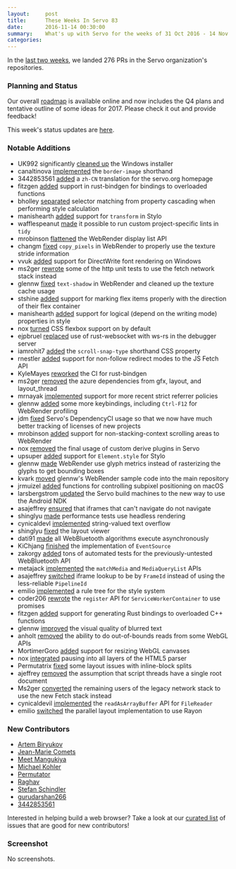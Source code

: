 ```yaml
---
layout:     post
title:      These Weeks In Servo 83
date:       2016-11-14 00:30:00
summary:    What's up with Servo for the weeks of 31 Oct 2016 - 14 Nov 2016
categories:
---
```


In the [last two weeks](https://github.com/pulls?page=1&q=is%3Apr+is%3Amerged+closed%3A2016-10-31..2016-11-14+user%3Aservo), we landed 276 PRs in the Servo organization's repositories.

### Planning and Status

Our overall [roadmap](https://github.com/servo/servo/wiki/Roadmap) is available online and now includes the Q4 plans and tentative outline of some ideas for 2017. Please check it out and provide feedback!

This week's status updates are [here](http://statusupdates.dev.mozaws.net/project/servo).

### Notable Additions

 - UK992 significantly [cleaned up](https://github.com/servo/servo/pull/14193) the Windows installer
 - canaltinova [implemented](https://github.com/servo/servo/pull/14189) the `border-image` shorthand
 - 3442853561 [added](https://github.com/servo/servo.org/pull/38) a `zh-CN` translation for the servo.org homepage
 - fitzgen [added](https://github.com/servo/rust-bindgen/pull/240) support in rust-bindgen for bindings to overloaded functions
 - bholley [separated](https://github.com/servo/servo/pull/14175) selector matching from property cascading when performing style calculation
 - manishearth [added](https://github.com/servo/servo/pull/14168) support for `transform` in Stylo
 - wafflespeanut [made](https://github.com/servo/servo/pull/14166) it possible to run custom project-specific lints in `tidy`
 - mrobinson [flattened](https://github.com/servo/webrender/pull/552) the WebRender display list API
 - changm [fixed](https://github.com/servo/webrender/pull/550) `copy_pixels` in WebRender to properly use the texture stride information
 - vvuk [added](https://github.com/servo/servo/pull/14153) support for DirectWrite font rendering on Windows
 - ms2ger [rewrote](https://github.com/servo/servo/pull/14149) some of the http unit tests to use the fetch network stack instead
 - glennw [fixed](https://github.com/servo/webrender/pull/546) `text-shadow` in WebRender and cleaned up the texture cache usage
 - stshine [added](https://github.com/servo/servo/pull/14130) support for marking flex items properly with the direction of their flex container
 - manishearth [added](https://github.com/servo/servo/pull/14120) support for logical (depend on the writing mode) properties in style
 - nox [turned](https://github.com/servo/servo/pull/14111) CSS flexbox support on by default
 - ejpbruel [replaced](https://github.com/servo/servo/pull/14110) use of rust-websocket with ws-rs in the debugger server
 - iamrohit7 [added](https://github.com/servo/servo/pull/14104) the `scroll-snap-type` shorthand CSS property
 - rnestler [added](https://github.com/servo/servo/pull/14083) support for non-follow redirect modes to the JS Fetch API
 - KyleMayes [reworked](https://github.com/servo/rust-bindgen/pull/214) the CI for rust-bindgen
 - ms2ger [removed](https://github.com/servo/servo/pull/14060) the azure dependencies from gfx, layout, and layout_thread
 - mrnayak [implemented](https://github.com/servo/servo/pull/14059) support for more recent strict referrer policies
 - glennw [added](https://github.com/servo/servo/pull/14057) some more keybindings, including `Ctrl-F12` for WebRender profiling
 - jdm [fixed](https://github.com/servo/servo/pull/14045) Servo's DependencyCI usage so that we now have much better tracking of licenses of new projects
 - mrobinson [added](https://github.com/servo/webrender/pull/517) support for non-stacking-context scrolling areas to WebRender
 - nox [removed](https://github.com/servo/servo/pull/14040) the final usage of custom derive plugins in Servo
 - upsuper [added](https://github.com/servo/servo/pull/14038) support for `Element.style` for Stylo
 - glennw [made](https://github.com/servo/webrender/pull/514) WebRender use glyph metrics instead of rasterizing the glyphs to get bounding boxes
 - kvark [moved](https://github.com/servo/webrender/pull/505) glennw's WebRender sample code into the main repository
 - jrmuizel [added](https://github.com/servo/core-graphics-rs/pull/62) functions for controlling subpixel positioning on macOS
 - larsbergstrom [updated](https://github.com/servo/saltfs/pull/529) the Servo build machines to the new way to use the Android NDK
 - asajeffrey [ensured](https://github.com/servo/servo/pull/13965) that iframes that can't navigate do not navigate
 - shinglyu [made](https://github.com/servo/servo/pull/13930) performance tests use headless rendering
 - cynicaldevl [implemented](https://github.com/servo/servo/pull/13924) string-valued text overflow
 - shinglyu [fixed](https://github.com/servo/servo/pull/13829) the layout viewer
 - dati91 [made](https://github.com/servo/servo/pull/13909) all WebBluetooth algorithms execute asynchronously
 - KiChjang [finished](https://github.com/servo/servo/pull/13774) the implementation of `EventSource`
 - zakorgy [added](https://github.com/servo/servo/pull/13612) tons of automated tests for the previously-untested  WebBluetooth API
 - metajack [implemented](https://github.com/servo/servo/pull/13453) the `matchMedia` and `MediaQueryList` APIs
 - asajeffrey [switched](https://github.com/servo/servo/pull/13646) iframe lookup to be by `FrameId` instead of using the less-reliable `PipelineId`
 - emilio [implemented](https://github.com/servo/servo/pull/13202) a rule tree for the style system
 - coder206 [rewrote](https://github.com/servo/servo/pull/13419) the `register` API for `ServiceWorkerContainer` to use promises
 - fitzgen [added](https://github.com/servo/rust-bindgen/pull/240) support for generating Rust bindings to overloaded C++ functions
 - glennw [improved](https://github.com/servo/webrender/pull/546) the visual quality of blurred text
 - anholt [removed](https://github.com/servo/servo/pull/14081) the ability to do out-of-bounds reads from some WebGL APIs
 - MortimerGoro [added](https://github.com/servo/webrender/pull/519) support for resizing WebGL canvases
 - nox [integrated](https://github.com/servo/html5ever/pull/231) pausing into all layers of the HTML5 parser
 - Permutatrix [fixed](https://github.com/servo/servo/pull/14035) some layout issues with inline-block splits
 - ajeffrey [removed](https://github.com/servo/servo/pull/14013) the assumption that script threads have a single root document
 - Ms2ger [converted](https://github.com/servo/servo/pull/13961) the remaining users of the legacy network stack to use the new Fetch stack instead
 - cynicaldevil [implemented](https://github.com/servo/servo/pull/13729) the `readAsArrayBuffer` API for `FileReader`
 - emilio [switched](https://github.com/servo/servo/pull/13641) the parallel layout implementation to use Rayon

### New Contributors

 - [Artem Biryukov](https://github.com/impowski)
 - [Jean-Marie Comets](https://github.com/jmcomets)
 - [Meet Mangukiya](https://github.com/meetmangukiya)
 - [Michael Kohler](https://github.com/MichaelKohler)
 - [Permutator](https://github.com/Permutatrix)
 - [Raghav](https://github.com/mrnayak)
 - [Stefan Schindler](https://github.com/dns2utf8)
 - [gurudarshan266](https://github.com/gurudarshan266)
 - [3442853561](https://github.com/3442853561)

Interested in helping build a web browser? Take a look at our [curated list](https://starters.servo.org/) of issues that are good for new contributors!

### Screenshot

No screenshots.
